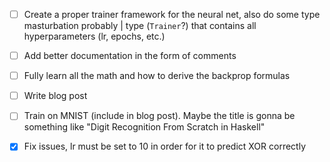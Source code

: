 - [ ] Create a proper trainer framework for the neural net, also do some type masturbation probably | type (`Trainer`?) that contains all hyperparameters (lr, epochs, etc.)
- [ ] Add better documentation in the form of comments
- [ ] Fully learn all the math and how to derive the backprop formulas
- [ ] Write blog post
- [ ] Train on MNIST (include in blog post). Maybe the title is gonna be something like "Digit Recognition From Scratch in Haskell"

- [x] Fix issues, lr must be set to 10 in order for it to predict XOR correctly

